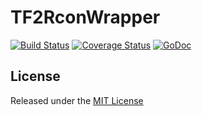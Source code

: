 # TF2RconWrapper

[![Build Status](https://travis-ci.org/TF2Stadium/TF2RconWrapper.svg?branch=master)](https://travis-ci.org/TF2Stadium/TF2RconWrapper)
[![Coverage Status](https://coveralls.io/repos/TF2Stadium/TF2RconWrapper/badge.svg?branch=master&service=github)](https://coveralls.io/github/TF2Stadium/TF2RconWrapper?branch=master)
[![GoDoc](https://godoc.org/github.com/TF2Stadium/TF2RconWrapper?status.png)](https://godoc.org/github.com/TF2Stadium/TF2RconWrapper)

## License
Released under the [MIT License](https://github.com/TF2Stadium/TF2RconWrapper/blob/master/LICENSE)
